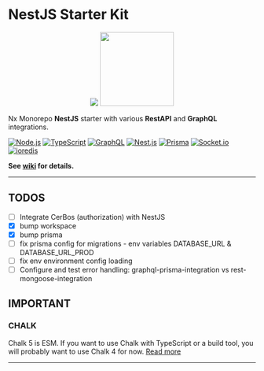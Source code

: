 # NestJS Starter Kit

<p align="center">
<img src="https://avatars1.githubusercontent.com/u/43827489?s=400&u=45ac0ac47d40b6d8f277c96bdf00244c10508aef&v=4"/>
<img src="https://raw.githubusercontent.com/nrwl/nx/master/nx-logo.png" width="150">
</p>

Nx Monorepo **NestJS** starter with various **RestAPI** and **GraphQL** integrations.

<!-- https://github.com/dwyl/repo-badges/blob/main/README.md -->

[<img alt="Node.js" src="https://img.shields.io/badge/node-v16+-brightgreen?logo=node.js&style=flat" />](https://nodejs.org/en/)
[<img alt="TypeScript" src="https://img.shields.io/github/package-json/dependency-version/bkonkle/nestjs-example-caster-api/dev/typescript?logo=typescript&style=flat&color=3178c6" />](https://www.typescriptlang.org/)
[<img alt="GraphQL" src="https://img.shields.io/github/package-json/dependency-version/bkonkle/nestjs-example-caster-api/graphql?logo=graphql&style=flat&color=e10098" />](https://graphql.org/)
[<img alt="Nest.js" src="https://img.shields.io/github/package-json/dependency-version/bkonkle/nestjs-example-caster-api/@nestjs/core?logo=nestjs&style=flat&color=ea2845" />](https://nestjs.com/)
[<img alt="Prisma" src="https://img.shields.io/github/package-json/dependency-version/bkonkle/nestjs-example-caster-api/@prisma/client?logo=prisma&style=flat&color=38a169" />](https://www.prisma.io/)
[<img alt="Socket.io" src="https://img.shields.io/github/package-json/dependency-version/bkonkle/nestjs-example-caster-api/socket.io?logo=socket.io&style=flat&color=25c2a0" />]()
[<img alt="ioredis" src="https://img.shields.io/github/package-json/dependency-version/bkonkle/nestjs-example-caster-api/ioredis?logo=redis&style=flat&color=a51f17" />](https://github.com/luin/ioredis)

**See [wiki](https://github.com/wwwsolutions/nestjs-starter-kit/wiki) for details.**

---

## TODOS

- [ ] Integrate CerBos (authorization) with NestJS
- [x] bump workspace
- [x] bump prisma
- [ ] fix prisma config for migrations - env variables DATABASE_URL & DATABASE_URL_PROD
- [ ] fix env environment config loading
- [ ] Configure and test error handling: graphql-prisma-integration vs rest-mongoose-integration

## IMPORTANT

### CHALK

Chalk 5 is ESM. If you want to use Chalk with TypeScript or a build tool, you will probably want to use Chalk 4 for now. [Read more](https://github.com/chalk/chalk/releases/tag/v5.0.0)

---
